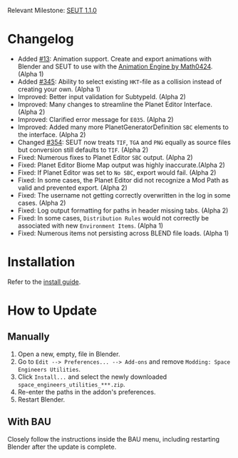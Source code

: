 Relevant Milestone: [SEUT 1.1.0](https://github.com/enenra/space-engineers-utilities/milestone/29)

# Changelog
* Added [#13](https://github.com/enenra/space-engineers-utilities/issues/13): Animation support. Create and export animations with Blender and SEUT to use with the [Animation Engine by Math0424](https://steamcommunity.com/sharedfiles/filedetails/?id=2880317963). (Alpha 1)
* Added [#345](https://github.com/enenra/space-engineers-utilities/issues/345): Ability to select existing `HKT`-file as a collision instead of creating your own. (Alpha 1)
* Improved: Better input validation for SubtypeId. (Alpha 2)
* Improved: Many changes to streamline the Planet Editor Interface. (Alpha 2)
* Improved: Clarified error message for `E035`. (Alpha 2)
* Improved: Added many more PlanetGeneratorDefinition `SBC` elements to the interface. (Alpha 2)
* Changed [#354](https://github.com/enenra/space-engineers-utilities/issues/354): SEUT now treats `TIF`, `TGA` and `PNG` equally as source files but conversion still defaults to `TIF`. (Alpha 2)
* Fixed: Numerous fixes to Planet Editor `SBC` output. (Alpha 2)
* Fixed: Planet Editor Biome Map output was highly inaccurate.(Alpha 2)
* Fixed: If Planet Editor was set to `No SBC`, export would fail. (Alpha 2)
* Fixed: In some cases, the Planet Editor did not recognize a Mod Path as valid and prevented export. (Alpha 2)
* Fixed: The username not getting correctly overwritten in the log in some cases. (Alpha 2)
* Fixed: Log output formatting for paths in header missing tabs. (Alpha 2)
* Fixed: In some cases, `Distribution Rules` would not correctly be associated with new `Environment Items`. (Alpha 1)
* Fixed: Numerous items not persisting across BLEND file loads. (Alpha 1)

# Installation
Refer to the [install guide](https://semref.atlassian.net/wiki/spaces/tutorials/pages/131411/SEUT+Installation+Guide).

# How to Update
## Manually
1. Open a new, empty, file in Blender.
2. Go to `Edit --> Preferences... --> Add-ons` and remove `Modding: Space Engineers Utilities`.
3. Click `Install...` and select the newly downloaded `space_engineers_utilities_***.zip`.
4. Re-enter the paths in the addon's preferences.
5. Restart Blender.

## With BAU
Closely follow the instructions inside the BAU menu, including restarting Blender after the update is complete.
